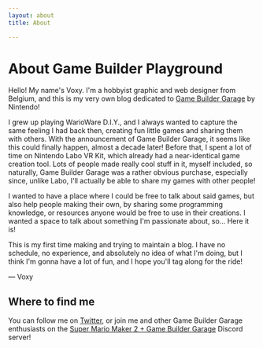 ```yaml
---
layout: about
title: About

---
```

# About Game Builder Playground

Hello! My name's Voxy. I'm a hobbyist graphic and web designer from Belgium, and this is my very own blog dedicated to [Game Builder Garage](https://www.nintendo.com/games/detail/game-builder-garage-switch/) by Nintendo!

I grew up playing WarioWare D.I.Y., and I always wanted to capture the same feeling I had back then, creating fun little games and sharing them with others. With the announcement of Game Builder Garage, it seems like this could finally happen, almost a decade later! Before that, I spent a lot of time on Nintendo Labo VR Kit, which already had a near-identical game creation tool. Lots of people made really cool stuff in it, myself included, so naturally, Game Builder Garage was a rather obvious purchase, especially since, unlike Labo, I'll actually be able to share my games with other people!

I wanted to have a place where I could be free to talk about said games, but also help people making their own, by sharing some programming knowledge, or resources anyone would be free to use in their creations. I wanted a space to talk about something I'm passionate about, so... Here it is!

This is my first time making and trying to maintain a blog. I have no schedule, no experience, and absolutely no idea of what I'm doing, but I think I'm gonna have a lot of fun, and I hope you'll tag along for the ride!

— Voxy

## Where to find me

You can follow me on [Twitter](https://twitter.com/voxybuns), or join me and other Game Builder Garage enthusiasts on the [Super Mario Maker 2 + Game Builder Garage](https://discord.gg/WKeyVddP5v) Discord server!